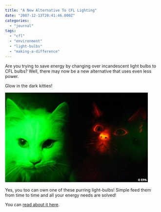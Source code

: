 ```yaml
---
title: "A New Alternative To CFL Lighting"
date: "2007-12-13T20:41:46.000Z"
categories: 
  - "journal"
tags: 
  - "cfl"
  - "environment"
  - "light-bulbs"
  - "making-a-difference"
---
```


Are you trying to save energy by changing over incandescent light bulbs to CFL bulbs? Well, there may now be a new alternative that uses even less power.

Glow in the dark kitties!

![](images/Cats2EPA1212_468x294.jpg)

Yes, you too can own one of these purring light-bulbs! Simple feed them from time to time and all your energy needs are solved!

You can [read about it here](http://blogs.usatoday.com/ondeadline/2007/12/todays-photo-cl.html).
